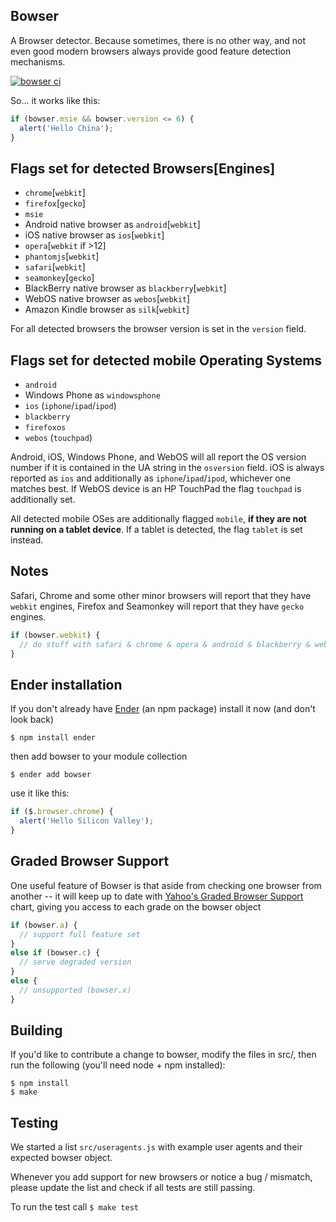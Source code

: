 Bowser
------
A Browser detector. Because sometimes, there is no other way, and not even good modern browsers always provide good feature detection mechanisms.

[![bowser ci](https://secure.travis-ci.org/ded/bowser.png)](https://travis-ci.org/ded/bowser/)

So... it works like this:

``` js
if (bowser.msie && bowser.version <= 6) {
  alert('Hello China');
}
```

Flags set for detected Browsers[Engines]
-----

  * `chrome`[`webkit`]
  * `firefox`[`gecko`]
  * `msie`
  * Android native browser as `android`[`webkit`]
  * iOS native browser as `ios`[`webkit`]
  * `opera`[`webkit` if >12]
  * `phantomjs`[`webkit`]
  * `safari`[`webkit`]
  * `seamonkey`[`gecko`]
  * BlackBerry native browser as `blackberry`[`webkit`]
  * WebOS native browser as `webos`[`webkit`]
  * Amazon Kindle browser as `silk`[`webkit`]

For all detected browsers the browser version is set in the `version` field.

Flags set for detected mobile Operating Systems
-----

  * `android`
  * Windows Phone as `windowsphone`
  * `ios` (`iphone`/`ipad`/`ipod`)
  * `blackberry`
  * `firefoxos`
  * `webos` (`touchpad`)

Android, iOS, Windows Phone, and WebOS will all report the OS version number if it is contained in the UA string in the `osversion` field. iOS is always reported as `ios` and additionally as `iphone`/`ipad`/`ipod`, whichever one matches best. If WebOS device is an HP TouchPad the flag `touchpad` is additionally set.

All detected mobile OSes are additionally flagged `mobile`, **if they are not running on a tablet device**. If a tablet is detected, the flag `tablet` is set instead.

Notes
----
Safari, Chrome and some other minor browsers will report that they have `webkit` engines, Firefox and Seamonkey will report that they have `gecko` engines.

``` js
if (bowser.webkit) {
  // do stuff with safari & chrome & opera & android & blackberry & webos & silk
}
```

Ender installation
-----
If you don't already have [Ender](http://ender.no.de) (an npm package) install it now (and don't look back)

    $ npm install ender

then add bowser to your module collection

    $ ender add bowser

use it like this:

``` js
if ($.browser.chrome) {
  alert('Hello Silicon Valley');
}
```

Graded Browser Support
---------
One useful feature of Bowser is that aside from checking one browser from another -- it will keep up to date with [Yahoo's Graded Browser Support](http://developer.yahoo.com/yui/articles/gbs/) chart, giving you access to each grade on the bowser object

``` js
if (bowser.a) {
  // support full feature set
}
else if (bowser.c) {
  // serve degraded version
}
else {
  // unsupported (bowser.x)
}
```

Building
--------

If you'd like to contribute a change to bowser, modify the files in src/, then run the following (you'll need node + npm installed):

    $ npm install
    $ make


Testing
-------
We started a list `src/useragents.js` with example user agents and their expected bowser object.

Whenever you add support for new browsers or notice a bug / mismatch, please update the list and
check if all tests are still passing.

To run the test call `$ make test`
